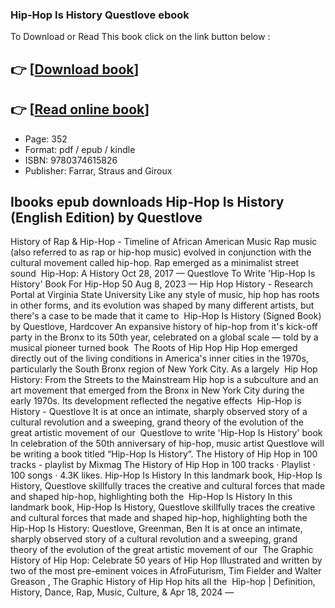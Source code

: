 ### Hip-Hop Is History Questlove ebook

To Download or Read This book click on the link button below :

## 👉  [**[Download book](http://filesbooks.info/download.php?group=book&from=github.com&id=711144&lnk=1081 "Download book")**]

## 👉  [**[Read online book](http://filesbooks.info/download.php?group=book&from=github.com&id=711144&lnk=1081 "Read online book")**]


* Page: 352
* Format: pdf / epub / kindle
* ISBN: 9780374615826
* Publisher: Farrar, Straus and Giroux



## Ibooks epub downloads Hip-Hop Is History (English Edition)  by Questlove



 History of Rap &amp; Hip-Hop - Timeline of African American Music Rap music (also referred to as rap or hip-hop music) evolved in conjunction with the cultural movement called hip-hop. Rap emerged as a minimalist street sound 
 Hip-Hop: A History Oct 28, 2017 —
 Questlove To Write &#039;Hip-Hop Is History&#039; Book For Hip-Hop 50 Aug 8, 2023 —
 Hip Hop History - Research Portal at Virginia State University Like any style of music, hip hop has roots in other forms, and its evolution was shaped by many different artists, but there&#039;s a case to be made that it came to 
 Hip-Hop Is History (Signed Book) by Questlove, Hardcover An expansive history of hip-hop from it&#039;s kick-off party in the Bronx to its 50th year, celebrated on a global scale — told by a musical pioneer turned book 
 The Roots of Hip Hop Hip Hop emerged directly out of the living conditions in America&#039;s inner cities in the 1970s, particularly the South Bronx region of New York City. As a largely 
 Hip Hop History: From the Streets to the Mainstream Hip hop is a subculture and an art movement that emerged from the Bronx in New York City during the early 1970s. Its development reflected the negative effects 
 Hip-Hop is History - Questlove It is at once an intimate, sharply observed story of a cultural revolution and a sweeping, grand theory of the evolution of the great artistic movement of our 
 Questlove to write &#039;Hip-Hop Is History&#039; book In celebration of the 50th anniversary of hip-hop, music artist Questlove will be writing a book titled “Hip-Hop Is History”.
 The History of Hip Hop in 100 tracks - playlist by Mixmag The History of Hip Hop in 100 tracks · Playlist · 100 songs · 4.3K likes.
 Hip-Hop Is History In this landmark book, Hip-Hop Is History, Questlove skillfully traces the creative and cultural forces that made and shaped hip-hop, highlighting both the 
 Hip-Hop Is History In this landmark book, Hip-Hop Is History, Questlove skillfully traces the creative and cultural forces that made and shaped hip-hop, highlighting both the 
 Hip-Hop Is History: Questlove, Greenman, Ben It is at once an intimate, sharply observed story of a cultural revolution and a sweeping, grand theory of the evolution of the great artistic movement of our 
 The Graphic History of Hip Hop: Celebrate 50 years of Hip Hop Illustrated and written by two of the most pre-eminent voices in AfroFuturism, Tim Fielder and Walter Greason , The Graphic History of Hip Hop hits all the 
 Hip-hop | Definition, History, Dance, Rap, Music, Culture, &amp; Apr 18, 2024 —





